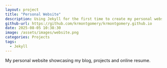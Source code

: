 ```yaml
---
layout: project
title: "Personal Website"
description: Using Jekyll for the first time to create my personal website.
github-url: https://github.com/krmontgomery/krmontgomery.github.io
date: 2025-08-05 10:38:30
image: /assets/images/website.png
categories: Projects
tags:
  - Jekyll
---
```


My personal website showcasing my blog, projects and online resume.